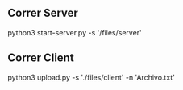 
## Correr Server
python3 start-server.py -s '/files/server'

## Correr Client
python3 upload.py -s './files/client' -n 'Archivo.txt' 
